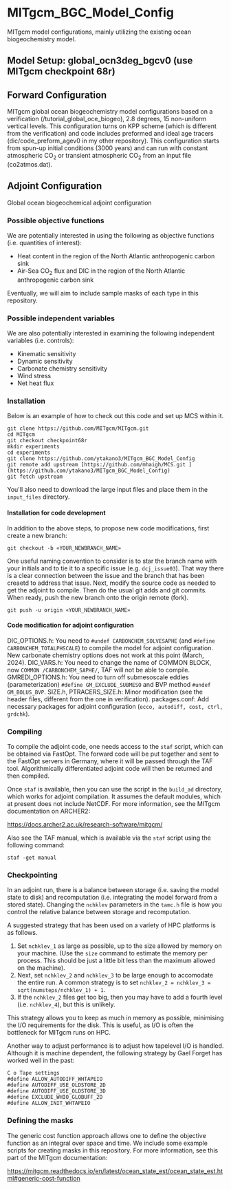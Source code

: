 # MITgcm_BGC_Model_Config
MITgcm model configurations, mainly utilizing the existing ocean biogeochemistry model.

## Model Setup: global_ocn3deg_bgcv0 (use MITgcm checkpoint 68r)
## Forward Configuration
MITgcm global ocean biogeochemistry model configurations based on a verification (/tutorial_global_oce_biogeo),
2.8 degrees, 15 non-uniform vertical levels. This configuration turns on KPP scheme (which is different from
the verification) and code includes preformed and ideal age tracers (dic/code_preform_agev0 in my other repository).
This configuration starts from spun-up initial conditions (3000 years) and can run with constant atmospheric CO<sub>2</sub>
or transient atmospheric CO<sub>2</sub> from an input file (co2atmos.dat).

## Adjoint Configuration
Global ocean biogeochemical adjoint configuration

### Possible objective functions

We are potentially interested in using the following as objective functions (i.e. quantities of interest):

- Heat content in the region of the North Atlantic anthropogenic carbon sink
- Air-Sea CO<sub>2</sub> flux and DIC in the region of the North Atlantic anthropogenic carbon sink

Eventually, we will aim to include sample masks of each type in this repository. 

### Possible independent variables

We are also potentially interested in examining the following independent variables (i.e. controls):

- Kinematic sensitivity
- Dynamic sensitivity
- Carbonate chemistry sensitivity 
- Wind stress
- Net heat flux

### Installation 
Below is an example of how to check out this code and set up MCS within it. 
```
git clone https://github.com/MITgcm/MITgcm.git
cd MITgcm
git checkout checkpoint68r
mkdir experiments
cd experiments
git clone https://github.com/ytakano3/MITgcm_BGC_Model_Config
git remote add upstream [https://github.com/mhaigh/MCS.git ](https://github.com/ytakano3/MITgcm_BGC_Model_Config)
git fetch upstream
```
You'll also need to download the large input files and place them in the `input_files` directory. 

#### Installation for code development
In addition to the above steps, to propose new code modifications, first create a new branch:
```
git checkout -b «YOUR_NEWBRANCH_NAME»
```
One useful naming convention to consider is to star the branch name with your initials and to tie it to a specific issue (e.g. `dcj_issue03`). That way there is a clear connection between the issue and the branch that has been creaetd to address that issue. Next, modify the source code as needed to get the adjoint to compile. Then do the usual git adds and git commits. When ready, push the new branch onto the origin remote (fork).
```
git push -u origin «YOUR_NEWBRANCH_NAME»
```
#### Code modification for adjoint configuration
DIC_OPTIONS.h: You need to `#undef CARBONCHEM_SOLVESAPHE` (and `#define CARBONCHEM_TOTALPHSCALE`) to compile the model for adjoint configuration. New carbonate chemistry options does not work at this point (March, 2024).
DIC_VARS.h: You need to change the name of COMMON BLOCK, now `COMMON /CARBONCHEM_SAPHE/`, TAF will not be able to compile.
GMREDI_OPTIONS.h: You need to turn off submesoscale eddies (parameterization) `#define GM_EXCLUDE_SUBMESO` and BVP method `#undef GM_BOLUS_BVP`.
SIZE.h, PTRACERS_SIZE.h: Minor modification (see the header files, different from the one in verification).
packages.conf: Add necessary packages for adjoint configuration (`ecco, autodiff, cost, ctrl, grdchk`).

### Compiling
To compile the adjoint code, one needs access to the `staf` script, which can be obtained via FastOpt. The forward code will be put together and sent to the FastOpt servers in Germany, where it will be passed through the TAF tool. Algorithmically differentiated adjoint code will then be returned and then compiled.

Once `staf` is available, then you can use the script in the `build_ad` directory, which works for adjoint compilation. It assumes the default modules, which at present does not include NetCDF. For more information, see the MITgcm documentation on ARCHER2:

https://docs.archer2.ac.uk/research-software/mitgcm/

Also see the TAF manual, which is available via the `staf` script using the following command:
```
staf -get manual
```

### Checkpointing

In an adjoint run, there is a balance between storage (i.e. saving the model state to disk) and recomputation (i.e. integrating the model forward from a stored state). Changing the `nchklev` parameters in the `tamc.h` file is how you control the relative balance between storage and recomputation. 

A suggested strategy that has been used on a variety of HPC platforms is as follows. 

1. Set `nchklev_1` as large as possible, up to the size allowed by memory on your machine. (Use the `size` command to estimate the memory per process. This should be just a little bit less than the maximum allowed on the machine).
2. Next, set `nchklev_2` and `nchklev_3` to be large enough to accomodate the entire run. A common strategy is to set `nchklev_2 = nchklev_3 = sqrt(numsteps/nchklev_1) + 1`. 
3. If the `nchklev_2` files get too big, then you may have to add a fourth level (i.e. `nchklev_4`), but this is unlikely. 

This strategy allows you to keep as much in memory as possible, minimising the I/O requirements for the disk. This is useful, as I/O is often the bottleneck for MITgcm runs on HPC. 

Another way to adjust performance is to adjust how tapelevel I/O is handled. Although it is machine dependent, the following strategy by Gael Forget has worked well in the past:
```
C o Tape settings
#define ALLOW_AUTODIFF_WHTAPEIO
#define AUTODIFF_USE_OLDSTORE_2D
#define AUTODIFF_USE_OLDSTORE_3D
#define EXCLUDE_WHIO_GLOBUFF_2D
#define ALLOW_INIT_WHTAPEIO
```

### Defining the masks 
The generic cost function approach allows one to define the objective function as an integral over space and time. We include some example scripts for creating masks in this repository. For more information, see this part of the MITgcm documentation:

https://mitgcm.readthedocs.io/en/latest/ocean_state_est/ocean_state_est.html#generic-cost-function

